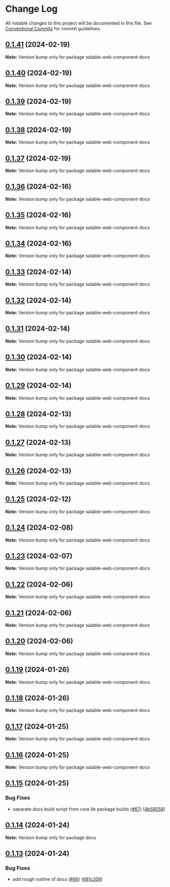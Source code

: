 # Change Log

All notable changes to this project will be documented in this file.
See [Conventional Commits](https://conventionalcommits.org) for commit guidelines.

## [0.1.41](https://github.com/Salable/salable-web-components-stenciljs/compare/v0.1.40...v0.1.41) (2024-02-19)

**Note:** Version bump only for package salable-web-component-docs





## [0.1.40](https://github.com/Salable/salable-web-components-stenciljs/compare/v0.1.39...v0.1.40) (2024-02-19)

**Note:** Version bump only for package salable-web-component-docs





## [0.1.39](https://github.com/Salable/salable-web-components-stenciljs/compare/v0.1.38...v0.1.39) (2024-02-19)

**Note:** Version bump only for package salable-web-component-docs





## [0.1.38](https://github.com/Salable/salable-web-components-stenciljs/compare/v0.1.37...v0.1.38) (2024-02-19)

**Note:** Version bump only for package salable-web-component-docs





## [0.1.37](https://github.com/Salable/salable-web-components-stenciljs/compare/v0.1.36...v0.1.37) (2024-02-19)

**Note:** Version bump only for package salable-web-component-docs





## [0.1.36](https://github.com/Salable/salable-web-components-stenciljs/compare/v0.1.35...v0.1.36) (2024-02-16)

**Note:** Version bump only for package salable-web-component-docs





## [0.1.35](https://github.com/Salable/salable-web-components-stenciljs/compare/v0.1.34...v0.1.35) (2024-02-16)

**Note:** Version bump only for package salable-web-component-docs





## [0.1.34](https://github.com/Salable/salable-web-components-stenciljs/compare/v0.1.33...v0.1.34) (2024-02-16)

**Note:** Version bump only for package salable-web-component-docs





## [0.1.33](https://github.com/Salable/salable-web-components-stenciljs/compare/v0.1.32...v0.1.33) (2024-02-14)

**Note:** Version bump only for package salable-web-component-docs





## [0.1.32](https://github.com/Salable/salable-web-components-stenciljs/compare/v0.1.31...v0.1.32) (2024-02-14)

**Note:** Version bump only for package salable-web-component-docs





## [0.1.31](https://github.com/Salable/salable-web-components-stenciljs/compare/v0.1.30...v0.1.31) (2024-02-14)

**Note:** Version bump only for package salable-web-component-docs





## [0.1.30](https://github.com/Salable/salable-web-components-stenciljs/compare/v0.1.29...v0.1.30) (2024-02-14)

**Note:** Version bump only for package salable-web-component-docs





## [0.1.29](https://github.com/Salable/salable-web-components-stenciljs/compare/v0.1.28...v0.1.29) (2024-02-14)

**Note:** Version bump only for package salable-web-component-docs





## [0.1.28](https://github.com/Salable/salable-web-components-stenciljs/compare/v0.1.27...v0.1.28) (2024-02-13)

**Note:** Version bump only for package salable-web-component-docs





## [0.1.27](https://github.com/Salable/salable-web-components-stenciljs/compare/v0.1.26...v0.1.27) (2024-02-13)

**Note:** Version bump only for package salable-web-component-docs





## [0.1.26](https://github.com/Salable/salable-web-components-stenciljs/compare/v0.1.25...v0.1.26) (2024-02-13)

**Note:** Version bump only for package salable-web-component-docs





## [0.1.25](https://github.com/Salable/salable-web-components-stenciljs/compare/v0.1.24...v0.1.25) (2024-02-12)

**Note:** Version bump only for package salable-web-component-docs





## [0.1.24](https://github.com/Salable/salable-web-components-stenciljs/compare/v0.1.23...v0.1.24) (2024-02-08)

**Note:** Version bump only for package salable-web-component-docs





## [0.1.23](https://github.com/Salable/salable-web-components-stenciljs/compare/v0.1.22...v0.1.23) (2024-02-07)

**Note:** Version bump only for package salable-web-component-docs





## [0.1.22](https://github.com/Salable/salable-web-components-stenciljs/compare/v0.1.21...v0.1.22) (2024-02-06)

**Note:** Version bump only for package salable-web-component-docs





## [0.1.21](https://github.com/Salable/salable-web-components-stenciljs/compare/v0.1.20...v0.1.21) (2024-02-06)

**Note:** Version bump only for package salable-web-component-docs





## [0.1.20](https://github.com/Salable/salable-web-components-stenciljs/compare/v0.1.19...v0.1.20) (2024-02-06)

**Note:** Version bump only for package salable-web-component-docs





## [0.1.19](https://github.com/Salable/salable-web-components-stenciljs/compare/v0.1.18...v0.1.19) (2024-01-26)

**Note:** Version bump only for package salable-web-component-docs





## [0.1.18](https://github.com/Salable/salable-web-components-stenciljs/compare/v0.1.17...v0.1.18) (2024-01-26)

**Note:** Version bump only for package salable-web-component-docs





## [0.1.17](https://github.com/Salable/salable-web-components-stenciljs/compare/v0.1.16...v0.1.17) (2024-01-25)

**Note:** Version bump only for package salable-web-component-docs





## [0.1.16](https://github.com/Salable/salable-web-components-stenciljs/compare/v0.1.15...v0.1.16) (2024-01-25)

**Note:** Version bump only for package salable-web-component-docs





## [0.1.15](https://github.com/Salable/salable-web-components-stenciljs/compare/v0.1.14...v0.1.15) (2024-01-25)


### Bug Fixes

* separate docs build script from core lib package builds ([#67](https://github.com/Salable/salable-web-components-stenciljs/issues/67)) ([4b58558](https://github.com/Salable/salable-web-components-stenciljs/commit/4b58558e92488eeb3af68d273d7bdf7f0a21394a))





## [0.1.14](https://github.com/Salable/salable-web-components-stenciljs/compare/v0.1.13...v0.1.14) (2024-01-24)

**Note:** Version bump only for package docs





## [0.1.13](https://github.com/Salable/salable-web-components-stenciljs/compare/v0.1.12...v0.1.13) (2024-01-24)


### Bug Fixes

* add rough outline of docs ([#66](https://github.com/Salable/salable-web-components-stenciljs/issues/66)) ([681c206](https://github.com/Salable/salable-web-components-stenciljs/commit/681c20627f4a2298b0fadd1f575d0a10c47ece13))
